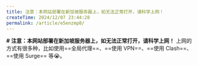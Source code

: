 ```yaml
---
title: 注意：本网站部署在新加坡服务器上，如无法正常打开，请科学上网！
createTime: 2024/12/07 23:44:28
permalink: /article/e5enzmp0/
---
```


**#** **注意：本网站部署在新加坡服务器上，如无法正常打开，请科学上网！**
上网的方式有很多种，比如使用==全局代理==、==使用 VPN==、==使用 Clash==、==使用 Surge== 等😭。
<!-- more -->
